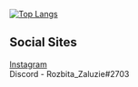 

[![Top Langs](https://github-readme-stats.vercel.app/api/top-langs/?username=Rozbita-Zaluzie&layout=compact&langs_count=8&bg_color=171515&text_color=cccccc&title_color=eeeeee)](https://github.com/Rozbita-Zaluzie/github-readme-stats)
 
## Social Sites
[Instagram](https://instagram.com/rozbita_zaluzie/) <br>
Discord - Rozbita_Zaluzie#2703
